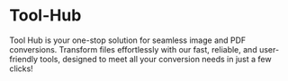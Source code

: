 # Tool-Hub
Tool Hub is your one-stop solution for seamless image and PDF conversions. Transform files effortlessly with our fast, reliable, and user-friendly tools, designed to meet all your conversion needs in just a few clicks!

